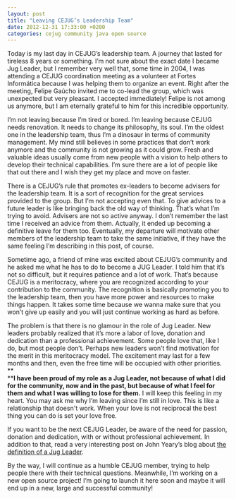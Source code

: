 ```yaml
---
layout: post
title: "Leaving CEJUG’s Leadership Team"
date: 2012-12-31 17:33:00 +0200
categories: cejug community java open source
---
```


Today is my last day in CEJUG’s leadership team. A journey that lasted for
tireless 8 years or something. I’m not sure about the exact date I became Jug
Leader, but I remember very well that, some time in 2004, I was attending a
CEJUG coordination meeting as a volunteer at Fortes Informática because I was
helping them to organize an event. Right after the meeting, Felipe Gaúcho
invited me to co-lead the group, which was unexpected but very pleasant. I
accepted immediately! Felipe is not among us anymore, but I am eternally
grateful to him for this incredible opportunity.

I’m not leaving because I’m tired or bored. I’m leaving because CEJUG needs
renovation. It needs to change its philosophy, its soul. I’m the oldest one in
the leadership team, thus I’m a dinosaur in terms of community management. My
mind still believes in some practices that don’t work anymore and the community
is not growing as it could grow. Fresh and valuable ideas usually come from new
people with a vision to help others to develop their technical capabilities. I’m
sure there are a lot of people like that out there and I wish they get my place
and move on faster.

There is a CEJUG’s rule that promotes ex-leaders to become advisers for the
leadership team. It is a sort of recognition for the great services provided to
the group. But I’m not accepting even that. To give advices to a future leader
is like bringing back the old way of thinking. That’s what I’m trying to avoid.
Advisers are not so active anyway. I don’t remember the last time I received an
advice from them. Actually, it ended up becoming a definitive leave for them
too. Eventually, my departure will motivate other members of the leadership team
to take the same initiative, if they have the same feeling I’m describing in
this post, of course.

Sometime ago, a friend of mine was excited about CEJUG’s community and he asked
me what he has to do to become a JUG Leader. I told him that it’s not so
difficult, but it requires patience and a lot of work. That’s because CEJUG is a
meritocracy, where you are recognized according to your contribution to the
community. The recognition is basically promoting you to the leadership team,
then you have more power and resources to make things happen. It takes some time
because we wanna make sure that you won’t give up easily and you will just
continue working as hard as before.

The problem is that there is no glamour in the role of Jug Leader. New leaders
probably realized that it’s more a labor of love, donation and dedication than a
professional achievement. Some people love that, like I do, but most people
don’t. Perhaps new leaders won’t find motivation for the merit in this
meritocracy model. The excitement may last for a few months and then, even the
free time will be occupied with other priorities.<br/>**<br/>****I have been
proud of my role as a Jug Leader, not because of what I did for the community,
now and in the past, but because of what I feel for them and what I was willing
to lose for them.** I will keep this feeling in my heart. You may ask me why
I’m leaving since I’m still in love. This is like a relationship that doesn't
work. When your love is not reciprocal the best thing you can do is set your
love free.

If you want to be the next CEJUG Leader, be aware of the need for passion,
donation and dedication, with or without professional achievement. In addition
to that, read a very interesting post on John Yeary’s blog about
<a href="http://javaevangelist.blogspot.be/2012/11/what-is-definition-of-jug-leader.html">the definition of a Jug Leader</a>.

By the way, I will continue as a humble CEJUG member, trying to help people
there with their technical questions. Meanwhile, I’m working on a new open
source project! I’m going to launch it here soon and maybe it will end up in a
new, large and successful community!
